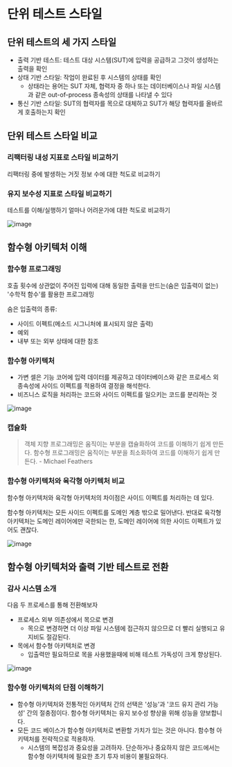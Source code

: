 # 단위 테스트 스타일

## 단위 테스트의 세 가지 스타일

- 출력 기반 테스트: 테스트 대상 시스템(SUT)에 입력을 공급하고 그것이 생성하는 출력을 확인
- 상태 기반 스타일: 작업이 완료된 후 시스템의 상태를 확인
  - 상태라는 용어는 SUT 자체, 협력자 중 하나 또는 데이터베이스나 파일 시스템과 같은 out-of-process 종속성의 상태를 나타낼 수 있다
- 통신 기반 스타일: SUT의 협력자를 목으로 대체하고 SUT가 해당 협력자를 올바르게 호출하는지 확인

## 단위 테스트 스타일 비교

### 리팩터링 내성 지표로 스타일 비교하기

리팩터링 중에 발생하는 거짓 정보 수에 대한 척도로 비교하기

### 유지 보수성 지표로 스타일 비교하기

테스트를 이해/실행하기 얼마나 어려운가에 대한 척도로 비교하기

![image](https://user-images.githubusercontent.com/32327475/195033014-d1d015ea-788b-4047-9c42-efaf1c89d2f5.png)

## 함수형 아키텍처 이해

### 함수형 프로그래밍

호출 횟수에 상관없이 주어진 입력에 대해 동일한 출력을 만드는(숨은 입출력이 없는) '수학적 함수'를 활용한 프로그래밍

숨은 입출력의 종류:
- 사이드 이펙트(메소드 시그니처에 표시되지 않은 출력)
- 예외
- 내부 또는 외부 상태에 대한 참조

### 함수형 아키텍처

- 가변 셀은 기능 코어에 입력 데이터를 제공하고 데이터베이스와 같은 프로세스 외 종속성에 사이드 이펙트를 적용하여 결정을 해석한다.
- 비즈니스 로직을 처리하는 코드와 사이드 이펙트를 일으키는 코드를 분리하는 것

![image](https://user-images.githubusercontent.com/32327475/195035191-eb1415e5-f8fa-4999-9ec1-4875e98a1e95.png)

### 캡슐화

> 객체 지향 프로그래밍은 움직이는 부분을 캡슐화하여 코드를 이해하기 쉽게 만든다. 함수형 프로그래밍은 움직이는 부분을 최소화하여 코드를 이해하기 쉽게 만든다. - Michael Feathers

### 함수형 아키텍처와 육각형 아키텍처 비교

함수형 아키텍처와 육각형 아키텍처의 차이점은 사이드 이펙트를 처리하는 데 있다.

함수형 아키텍처는 모든 사이드 이펙트를 도메인 계층 밖으로 밀어낸다. 반대로 육각형 아키텍처는 도메인 레이어에만 국한되는 한, 도메인 레이어에 의한 사이드 이펙트가 있어도 괜찮다.

![image](https://user-images.githubusercontent.com/32327475/195035679-ab7eccad-75ad-4df5-a621-081eb3bc387d.png)


## 함수형 아키텍처와 출력 기반 테스트로 전환

### 감사 시스템 소개

다음 두 프로세스를 통해 전환해보자

- 프로세스 외부 의존성에서 목으로 변경
  - 목으로 변경하면 더 이상 파일 시스템에 접근하지 않으므로 더 빨리 실행되고 유지비도 절감된다.
- 목에서 함수형 아키텍처로 변경
  - 입출력만 필요하므로 목을 사용했을때에 비해 테스트 가독성이 크게 향상된다.

![image](https://user-images.githubusercontent.com/32327475/195035893-393a69c4-ab49-4e41-a98a-b02e50add24a.png)

### 함수형 아키텍처의 단점 이해하기

- 함수형 아키텍처와 전통적인 아키텍처 간의 선택은 '성능'과 '코드 유지 관리 가능성' 간의 절충점이다. 함수형 아키텍처는 유지 보수성 향상을 위해 성능을 양보합니다.
- 모든 코드 베이스가 함수형 아키텍처로 변환할 가치가 있는 것은 아니다. 함수형 아키텍처를 전략적으로 적용하자.
  - 시스템의 복잡성과 중요성을 고려하자. 단순하거나 중요하지 않은 코드에서는 함수형 아키텍처에 필요한 초기 투자 비용이 불필요하다.
